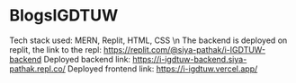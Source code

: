# BlogsIGDTUW
Tech stack used: MERN, Replit, HTML, CSS \n
The backend is deployed on replit, the link to the repl: 
https://replit.com/@siya-pathak/i-IGDTUW-backend
Deployed backend link: 
https://i-igdtuw-backend.siya-pathak.repl.co/
Deployed frontend link:
https://i-igdtuw.vercel.app/
